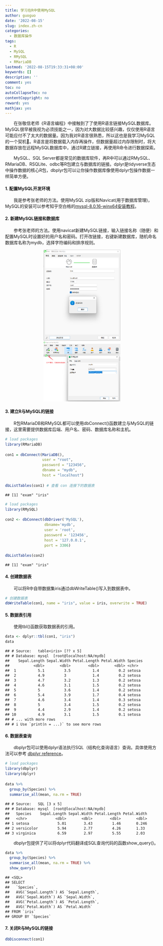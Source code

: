 ```yaml
---
title: 学习在R中使用MySQL
author: guoguo
date: '2022-08-15'
slug: index.zh-cn
categories:
  - 数据库操作
tags:
  - R
  - MySQL
  - RMySQL
  - RMariaDB
lastmod: '2022-08-15T19:33:31+08:00'
keywords: []
description: ''
comment: yes
toc: no
autoCollapseToc: no
contentCopyright: no
reward: yes
mathjax: yes
---
```


<p style="text-indent:2em;font-size:;font-family:;">
在张敬信老师《R语言编程》中接触到了了使用R语言链接MySQL数据库。MySQL很早被我视为必须技能之一，因为对大数据比较感兴趣，仅仅使用R语言可能应付不了太大的数据量。因为我对R语言很熟悉，所以这也是我学习MySQL的一个契机🤭。R语言是将数据载入内存再操作，但数据量超过内存限制时，将大数据存放在远程MySQL数据库中，通过R建立链接，再使用R命令进行数据探索。
</p>

<!--more-->

<p style="text-indent:2em;font-size:;font-family:;">
MySQL、SQL Server都是常见的数据库软件，再R中可以通过RMySQL、RMariaDB、RSQLite、odbc等R包建立与数据库的链接。dplyr是tidyverse生态中操作数据的核心R包，dbplyr包可以让你操作数据库像使用dplyr包操作数据一样简单方便。
</p>

#### 1. 配置MySQL开发环境

<p style="text-indent:2em;font-size:;font-family:;">
我是参考张老师的方法。使用MySQL zip版和Navicat(用于数据库管理)，MySQL的安装可以参考知乎空白格的<a href="https://zhuanlan.zhihu.com/p/64055680">mysql-8.0.16-winx64安装教程</a>。
</p>

#### 2. 新建MySQL链接和数据库

<p style="text-indent:2em;font-size:;font-family:;">
参考张老师的方法。使用navicat新建MySQL链接，输入链接名称（随便）和配置MySQL时设置好的用户名和密码。打开改链接，右键新建数据库，随机命名数据库名称为mydb，选择字符编码和排序规则。
</p>

<p align="center">
    <img src="images/navicat.png" alt="" width="50%"/>
    <img src="images/navicat2.png" alt="" width="50%"/>
</p>

#### 3. 建立R与MySQL的链接

<p style="text-indent:2em;font-size:;font-family:;">
R包RMariaDB和RMySQL都可以使用dbConnect()函数建立与MySQL的链接，这里需要提供数据库后端、用户名、密码、数据库名称和主机。
</p>


```r
# load packages
library(RMariaDB)

con1 = dbConnect(MariaDB(), 
                 user = "root", 
                 password = "123456", 
                 dbname = "mydb", 
                 host = "localhost")

dbListTables(con1) # 查看 con 连接下的数据表
```

```
## [1] "exam" "iris"
```


```r
# load packages
library(RMySQL)

con2 <- dbConnect(dbDriver('MySQL'), 
                  dbname='mydb', 
                  user = 'root', 
                  password = '123456', 
                  host = '127.0.0.1', 
                  port = 3306)

dbListTables(con2)
```

```
## [1] "exam" "iris"
```

#### 4. 创建数据表

<p style="text-indent:2em;font-size:;font-family:;">
可以将R中自带数据集iris通过dbWriteTable()写入到数据表中。
</p>


```r
# 创建数据表
dbWriteTable(con1, name = "iris", value = iris, overwrite = TRUE)
```

#### 5. 数据表引用

<p style="text-indent:2em;font-size:;font-family:;">
使用tbl()函数获取数据表的引用。
</p>


```r
data <- dplyr::tbl(con1, "iris")
data
```

```
## # Source:   table<iris> [?? x 5]
## # Database: mysql  [root@localhost:NA/mydb]
##    Sepal.Length Sepal.Width Petal.Length Petal.Width Species
##           <dbl>       <dbl>        <dbl>       <dbl> <chr>  
##  1          5.1         3.5          1.4         0.2 setosa 
##  2          4.9         3            1.4         0.2 setosa 
##  3          4.7         3.2          1.3         0.2 setosa 
##  4          4.6         3.1          1.5         0.2 setosa 
##  5          5           3.6          1.4         0.2 setosa 
##  6          5.4         3.9          1.7         0.4 setosa 
##  7          4.6         3.4          1.4         0.3 setosa 
##  8          5           3.4          1.5         0.2 setosa 
##  9          4.4         2.9          1.4         0.2 setosa 
## 10          4.9         3.1          1.5         0.1 setosa 
## # ... with more rows
## # i Use `print(n = ...)` to see more rows
```

#### 6. 数据表查询

<p style="text-indent:2em;font-size:;font-family:;">
dbplyr包可以使用dplyr语法执行SQL（结构化查询语言）查询。具体使用方法可以参考 <a href="https://dbplyr.tidyverse.org/reference/index.html">dbplyr reference</a>。
</p>


```r
# load packages
library(dbplyr)
library(dplyr)

data %>%
  group_by(Species) %>%
  summarise_all(mean, na.rm = TRUE)
```

```
## # Source:   SQL [3 x 5]
## # Database: mysql  [root@localhost:NA/mydb]
##   Species    Sepal.Length Sepal.Width Petal.Length Petal.Width
##   <chr>             <dbl>       <dbl>        <dbl>       <dbl>
## 1 setosa             5.01        3.43         1.46       0.246
## 2 versicolor         5.94        2.77         4.26       1.33 
## 3 virginica          6.59        2.97         5.55       2.03
```

<p style="text-indent:2em;font-size:;font-family:;">
dbplyr包提供了可以将dplyr代码翻译成SQL查询代码的函数show_query()。
</p>


```r
data %>%
  group_by(Species) %>%
  summarise_all(mean, na.rm = TRUE) %>%
  show_query()
```

```
## <SQL>
## SELECT
##   `Species`,
##   AVG(`Sepal.Length`) AS `Sepal.Length`,
##   AVG(`Sepal.Width`) AS `Sepal.Width`,
##   AVG(`Petal.Length`) AS `Petal.Length`,
##   AVG(`Petal.Width`) AS `Petal.Width`
## FROM `iris`
## GROUP BY `Species`
```

#### 7. 关闭R与MySQL的链接


```r
dbDisconnect(con1)
```
